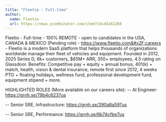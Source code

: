 ```yaml
---
title: "Fleetio : Full-time"
author:
  name: Fleetio
  url: https://news.ycombinator.com/item?id=44161268
---
```

Fleetio - Full-time - 100% REMOTE - open to candidates in the USA, CANADA &amp; MEXICO (Pending role) - <a href="https:&#x2F;&#x2F;www.fleetio.com&#x2F;careers" rel="nofollow">https:&#x2F;&#x2F;www.fleetio.com&#x2F;careers</a> - Fleetio is a modern SaaS platform that helps thousands of organizations worldwide manage their fleet of vehicles and equipment. Founded in 2012, 2025 Series D, 6k+ customers, $65M+ ARR, 350+ employees, 4.5 rating on Glassdoor. Benefits: Competitive pay + equity + annual bonus, 401(k) + match, health, vision &amp; dental insurance, remote first since 2012, 4 weeks PTO + floating holidays, wellness fund, professional development fund, equipment stipend + more.

HIGHLIGHTED ROLES (More available on our careers site):
-- AI Engineer: <a href="https:&#x2F;&#x2F;grnh.se&#x2F;79b4c6237us" rel="nofollow">https:&#x2F;&#x2F;grnh.se&#x2F;79b4c6237us</a>

-- Senior SRE, Infrastructure: <a href="https:&#x2F;&#x2F;grnh.se&#x2F;390a8a597us" rel="nofollow">https:&#x2F;&#x2F;grnh.se&#x2F;390a8a597us</a>

-- Senior SRE, Performance: <a href="https:&#x2F;&#x2F;grnh.se&#x2F;6b74cfbe7us" rel="nofollow">https:&#x2F;&#x2F;grnh.se&#x2F;6b74cfbe7us</a>
<JobApplication />
